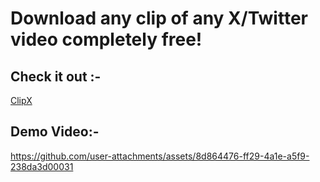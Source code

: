 # Download any clip of any X/Twitter video completely free!

## Check it out :-
[ClipX](https://justclipx.xyz)

## Demo Video:-

https://github.com/user-attachments/assets/8d864476-ff29-4a1e-a5f9-238da3d00031

